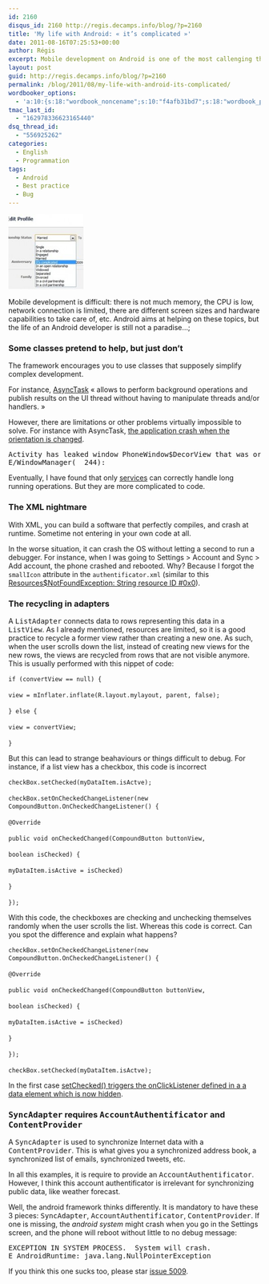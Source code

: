 ```yaml
---
id: 2160
disqus_id: 2160 http://regis.decamps.info/blog/?p=2160
title: 'My life with Android: « it’s complicated »'
date: 2011-08-16T07:25:53+00:00
author: Régis
excerpt: Mobile development on Android is one of the most callenging thing I have done so far. This is a limited compilation of the problems I have encountered on a simple application...
layout: post
guid: http://regis.decamps.info/blog/?p=2160
permalink: /blog/2011/08/my-life-with-android-its-complicated/
wordbooker_options:
  - 'a:10:{s:18:"wordbook_noncename";s:10:"f4afb31bd7";s:18:"wordbook_page_post";s:4:"-100";s:18:"wordbook_orandpage";s:1:"2";s:23:"wordbook_default_author";s:1:"1";s:23:"wordbook_extract_length";s:3:"256";s:19:"wordbook_actionlink";s:3:"300";s:18:"wordbook_attribute";s:0:"";s:29:"wordbooker_status_update_text";s:33:"New blog post :  %title% - %link%";s:23:"wordbook_scheduled_post";s:1:"1";s:17:"wordbook_new_post";s:1:"1";}'
tmac_last_id:
  - "162978336623165440"
dsq_thread_id:
  - "556925262"
categories:
  - English
  - Programmation
tags:
  - Android
  - Best practice
  - Bug
---
```

[<img class="alignright size-thumbnail wp-image-2162" title="it-s-complicated-facebook-status" src="/blog/wp-content/uploads/2011/07/it-s-complicated-when-facebook-status-can-t-describe-you-part-1-25473565-150x150.jpg" alt="Facebook screenshot: relationship status: it's complicated" width="150" height="150" />](/blog/wp-content/uploads/2011/07/it-s-complicated-when-facebook-status-can-t-describe-you-part-1-25473565.jpg)

Mobile development is difficult: there is not much memory, the CPU is low, network connection is limited, there are different screen sizes and hardware capabilities to take care of, etc. Android aims at helping on these topics, but the life of an Android developer is still not a paradise…;

### Some classes pretend to help, but just don’t

The framework encourages you to use classes that supposely simplify complex development.

For instance, [AsyncTask](http://developer.android.com/reference/android/os/AsyncTask.html) « allows to perform background operations and publish results on the UI thread without having to manipulate threads and/or handlers. »

However, there are limitations or other problems virtually impossible to solve. For instance with AsyncTask, [the application crash when the orientation is changed](http://stackoverflow.com/questions/1111980/how-to-handle-screen-orientation-change-when-progress-dialog-and-background-threa).

<pre>Activity has leaked window PhoneWindow$DecorView that was originally added here 
E/WindowManager(  244):</pre>

Eventually, I have found that only [services](http://developer.android.com/reference/android/app/Service.html) can correctly handle long running operations. But they are more complicated to code.

### The XML nightmare

With XML, you can build a software that perfectly compiles, and crash at runtime. Sometime not entering in your own code at all. 

In the worse situation, it can crash the OS without letting a second to run a debugger. For instance, when I was going to Settings > Account and Sync > Add account, the phone crashed and rebooted. Why? Because I forgot the `smallIcon` attribute in the `authentificator.xml` (similar to this [Resources$NotFoundException: String resource ID #0x0](http://stackoverflow.com/questions/5240866/getting-an-exception-when-trying-to-add-an-account-in-android/5286416)).

### The recycling in adapters

A <tt>ListAdapter</tt> connects data to rows representing this data in a <tt>ListView</tt>. As I already mentioned, resources are limited, so it is a good practice to recycle a former view rather than creating a new one. As such, when the user scrolls down the list, instead of creating new views for the new rows, the views are recycled from rows that are not visible anymore. This is usually performed with this nippet of code:
  
```
if (convertView == null) {
			  
view = mInflater.inflate(R.layout.mylayout, parent, false);
		  
} else {
			  
view = convertView;
		  
}
```

But this can lead to strange beahaviours or things difficult to debug. For instance, if a list view has a checkbox, this code is incorrect
  
```
checkBox.setChecked(myDataItem.isActve);
  
checkBox.setOnCheckedChangeListener(new CompoundButton.OnCheckedChangeListener() {
  
@Override
  
public void onCheckedChanged(CompoundButton buttonView,
  
boolean isChecked) {
  
myDataItem.isActive = isChecked)
  
}
  
});
```

With this code, the checkboxes are checking and unchecking themselves randomly when the user scrolls the list. Whereas this code is correct. Can you spot the difference and explain what happens?

```
checkBox.setOnCheckedChangeListener(new CompoundButton.OnCheckedChangeListener() {
  
@Override
  
public void onCheckedChanged(CompoundButton buttonView,
  
boolean isChecked) {
  
myDataItem.isActive = isChecked)
  
}
  
});
  
checkBox.setChecked(myDataItem.isActve);
```

In the first case [setChecked() triggers the onClickListener defined in a a data element which is now hidden](http://stackoverflow.com/questions/5444355/android-listview-with-checkbox-problem/5446929#5446929).

### <tt>SyncAdapter</tt> requires <tt>AccountAuthentificator</tt> and <tt>ContentProvider</tt>

A <tt>SyncAdapter</tt> is used to synchronize Internet data with a <tt>ContentProvider</tt>. This is what gives you a synchronized address book, a synchronized list of emails, synchronized tweets, etc.

In all this examples, it is require to provide an <tt>AccountAuthentificator</tt>. However, I think this account authentificator is irrelevant for synchronizing public data, like weather forecast. 

Well, the android framework thinks differently. It is mandatory to have these 3 pieces: <tt>SyncAdapter</tt>, <tt>AccountAuthentificator</tt>, <tt>ContentProvider</tt>. If one is missing, the _android system_ might crash when you go in the Settings screen, and the phone will reboot without little to no debug message:

<pre>EXCEPTION IN SYSTEM PROCESS.  System will crash.
E AndroidRuntime: java.lang.NullPointerException</pre>

If you think this one sucks too, please star [issue 5009](http://code.google.com/p/android/issues/detail?id=5009 "Added account causes system crash and reboot of 'Accounts & Settings'").
